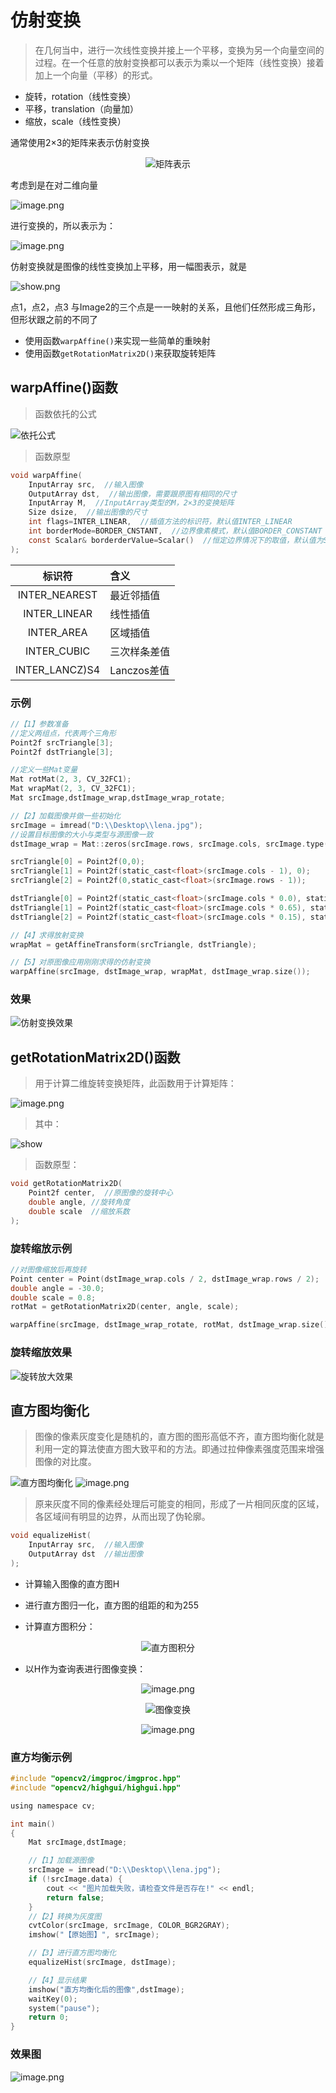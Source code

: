 # 仿射变换

> 在几何当中，进行一次线性变换并接上一个平移，变换为另一个向量空间的过程。在一个任意的放射变换都可以表示为乘以一个矩阵（线性变换）接着加上一个向量（平移）的形式。

- 旋转，rotation（线性变换）
- 平移，translation（向量加）
- 缩放，scale（线性变换）

通常使用2×3的矩阵来表示仿射变换

<div align="center"> 

![矩阵表示](https://upload-images.jianshu.io/upload_images/9140378-48645b5f44a76687.png?imageMogr2/auto-orient/strip%7CimageView2/2/w/640) </div>

考虑到是在对二维向量

![image.png](https://upload-images.jianshu.io/upload_images/9140378-1a21388c3bf94de5.png?imageMogr2/auto-orient/strip%7CimageView2/2/w/1240)

进行变换的，所以表示为：

![image.png](https://upload-images.jianshu.io/upload_images/9140378-343ead0701be5e21.png?imageMogr2/auto-orient/strip%7CimageView2/2/w/1240)

仿射变换就是图像的线性变换加上平移，用一幅图表示，就是

![show.png](https://upload-images.jianshu.io/upload_images/9140378-e199b05f053cc547.png?imageMogr2/auto-orient/strip%7CimageView2/2/w/1240) 

点1，点2，点3 与Image2的三个点是一一映射的关系，且他们任然形成三角形，但形状跟之前的不同了

- 使用函数`warpAffine()`来实现一些简单的重映射
- 使用函数`getRotationMatrix2D()`来获取旋转矩阵

## warpAffine()函数

> 函数依托的公式

![依托公式](https://upload-images.jianshu.io/upload_images/9140378-5b300f955cdfb5cc.png?imageMogr2/auto-orient/strip%7CimageView2/2/w/440)

> 函数原型

```c
void warpAffine(
    InputArray src,  //输入图像
    OutputArray dst,  //输出图像，需要跟原图有相同的尺寸
    InputArray M,  //InputArray类型的M，2×3的变换矩阵
    Size dsize,  //输出图像的尺寸
    int flags=INTER_LINEAR,  //插值方法的标识符，默认值INTER_LINEAR
    int borderMode=BORDER_CNSTANT,  //边界像素模式，默认值BORDER_CONSTANT
    const Scalar& borderderValue=Scalar()  //恒定边界情况下的取值，默认值为Scalar()
);
```

|标识符|含义|
|:--:|:--|
|INTER_NEAREST|最近邻插值|
|INTER_LINEAR|线性插值|
|INTER_AREA|区域插值|
|INTER_CUBIC|三次样条差值|
|INTER_LANCZ)S4|Lanczos差值|

### 示例

```c
//【1】参数准备
//定义两组点，代表两个三角形
Point2f srcTriangle[3];
Point2f dstTriangle[3];

//定义一些Mat变量
Mat rotMat(2, 3, CV_32FC1);
Mat wrapMat(2, 3, CV_32FC1);
Mat srcImage,dstImage_wrap,dstImage_wrap_rotate;

//【2】加载图像并做一些初始化
srcImage = imread("D:\\Desktop\\lena.jpg");
//设置目标图像的大小与类型与源图像一致
dstImage_wrap = Mat::zeros(srcImage.rows, srcImage.cols, srcImage.type());

srcTriangle[0] = Point2f(0,0);
srcTriangle[1] = Point2f(static_cast<float>(srcImage.cols - 1), 0);
srcTriangle[2] = Point2f(0,static_cast<float>(srcImage.rows - 1));

dstTriangle[0] = Point2f(static_cast<float>(srcImage.cols * 0.0), static_cast<float>(srcImage.rows * 0.33));
dstTriangle[1] = Point2f(static_cast<float>(srcImage.cols * 0.65), static_cast<float>(srcImage.rows * 0.35));
dstTriangle[2] = Point2f(static_cast<float>(srcImage.cols * 0.15), static_cast<float>(srcImage.rows * 0.6));

//【4】求得放射变换
wrapMat = getAffineTransform(srcTriangle, dstTriangle);

//【5】对原图像应用刚刚求得的仿射变换
warpAffine(srcImage, dstImage_wrap, wrapMat, dstImage_wrap.size());
```

### 效果

![仿射变换效果](https://upload-images.jianshu.io/upload_images/9140378-bb030667f5065454.png?imageMogr2/auto-orient/strip%7CimageView2/2/w/440)

## getRotationMatrix2D()函数

> 用于计算二维旋转变换矩阵，此函数用于计算矩阵：

![image.png](https://upload-images.jianshu.io/upload_images/9140378-534820fe0f214b47.png?imageMogr2/auto-orient/strip%7CimageView2/2/w/440)

> 其中：

![show](https://upload-images.jianshu.io/upload_images/9140378-7ccbf39b9a7f9522.png?imageMogr2/auto-orient/strip%7CimageView2/2/w/440)

> 函数原型：

```c
void getRotationMatrix2D(
    Point2f center,  //原图像的旋转中心
    double angle, //旋转角度
    double scale  //缩放系数
);
```

### 旋转缩放示例

```c
//对图像缩放后再旋转
Point center = Point(dstImage_wrap.cols / 2, dstImage_wrap.rows / 2);
double angle = -30.0;
double scale = 0.8;
rotMat = getRotationMatrix2D(center, angle, scale);

warpAffine(srcImage, dstImage_wrap_rotate, rotMat, dstImage_wrap.size());
```

### 旋转缩放效果

![旋转放大效果](https://upload-images.jianshu.io/upload_images/9140378-944ca9b717f047a4.png?imageMogr2/auto-orient/strip%7CimageView2/2/w/440)

## 直方图均衡化

> 图像的像素灰度变化是随机的，直方图的图形高低不齐，直方图均衡化就是利用一定的算法使直方图大致平和的方法。即通过拉伸像素强度范围来增强图像的对比度。

![直方图均衡化](https://upload-images.jianshu.io/upload_images/9140378-f8d2aac50ec73445.png?imageMogr2/auto-orient/strip%7CimageView2/2/w/440)  ![image.png](https://upload-images.jianshu.io/upload_images/9140378-032cfb61140d1c78.png?imageMogr2/auto-orient/strip%7CimageView2/2/w/1240)

> 原来灰度不同的像素经处理后可能变的相同，形成了一片相同灰度的区域，各区域间有明显的边界，从而出现了伪轮廓。

```c++
void equalizeHist(
    InputArray src,  //输入图像
    OutputArray dst  //输出图像
);
```

- 计算输入图像的直方图H

- 进行直方图归一化，直方图的组距的和为255
- 计算直方图积分：

<div align="center">

![直方图积分](https://upload-images.jianshu.io/upload_images/9140378-08ac8bac22e56ee0.png?imageMogr2/auto-orient/strip%7CimageView2/2/w/640)

</div>

- 以H作为查询表进行图像变换：

<div align="center">

![image.png](https://upload-images.jianshu.io/upload_images/9140378-891f9dc063677bf9.png?imageMogr2/auto-orient/strip%7CimageView2/2/w/340)

![图像变换](https://upload-images.jianshu.io/upload_images/9140378-99253b7da867573b.png?imageMogr2/auto-orient/strip%7CimageView2/2/w/440)

![image.png](https://upload-images.jianshu.io/upload_images/9140378-3839108749db428f.png?imageMogr2/auto-orient/strip%7CimageView2/2/w/440) </div>

### 直方均衡示例

```c
#include "opencv2/imgproc/imgproc.hpp"
#include "opencv2/highgui/highgui.hpp"

using namespace cv;

int main()
{
    Mat srcImage,dstImage;

    //【1】加载源图像
    srcImage = imread("D:\\Desktop\\lena.jpg");
    if (!srcImage.data) {
        cout << "图片加载失败，请检查文件是否存在!" << endl;
        return false;
    }
    //【2】转换为灰度图
    cvtColor(srcImage, srcImage, COLOR_BGR2GRAY);
    imshow("【原始图】", srcImage);

    //【3】进行直方图均衡化
    equalizeHist(srcImage, dstImage);

    //【4】显示结果
    imshow("直方均衡化后的图像",dstImage);
    waitKey(0);
    system("pause");
    return 0;
}
```

### 效果图

![image.png](https://upload-images.jianshu.io/upload_images/9140378-3def8eeb11930d66.png?imageMogr2/auto-orient/strip%7CimageView2/2/w/540)